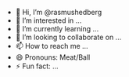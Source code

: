 - 👋 Hi, I’m @rasmushedberg
- 👀 I’m interested in ...
- 🌱 I’m currently learning ...
- 💞️ I’m looking to collaborate on ...
- 📫 How to reach me ...
- 😄 Pronouns: Meat/Ball
- ⚡ Fun fact: ...

<!---
rasmushedberg/rasmushedberg is a ✨ special ✨ repository because its `README.md` (this file) appears on your GitHub profile.
You can click the Preview link to take a look at your changes.
--->
